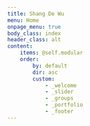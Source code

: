 ```yaml
---
title: Shang De Wu
menu: Home
onpage_menu: true
body_class: index
header_class: alt
content:
    items: @self.modular
    order:
        by: default
        dir: asc
        custom:
            - _welcome
            - _slider            
            - _groups
            - _portfolio
            - _footer
---
```

